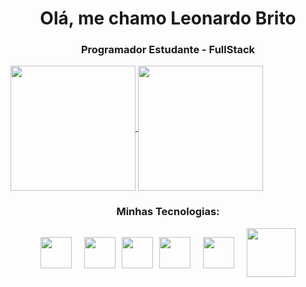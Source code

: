 <!--

LINK PARA GERAR UM README

https://rahuldkjain.github.io/gh-profile-readme-generator/

### 🖖 Olá, me chamo Leonardo Brito 

<br>

- FERRAMENTAS E TECNOLOGIAS
---

- ESTUDANDO 
---

- PROJETOS PESSOAIS 
---
--> 

<h1 align="center">Olá, me chamo Leonardo Brito</h1>
<h3 align="center">Programador Estudante - FullStack</h3>


<!--
<h3 align="left" style="display: inline-block; margin-right: 10px;">Connect with me:</h3> 
<p align="left" style="display: inline-block;">
<a href="https://instagram.com/sr.leonardo27" target="blank">
<img align="center" src="https://raw.githubusercontent.com/rahuldkjain/github-profile-readme-generator/master/src/images/icons/Social/instagram.svg" alt="sr.leonardo27" height="30" width="40" />
</a>
</p>
-->


<a href="https://github.com/LeonardoBrito-XLBR/github-readme-stats">
  <img height=200 align="center" src="https://github-readme-stats.vercel.app/api?username=LeonardoBrito-XLBR&theme=vision-friendly-dark" />
</a>
<a href="https://github.com/LeonardoBrito-XLBR/convoychat">
  <img height=200 align="center" src="https://github-readme-stats.vercel.app/api/top-langs?username=LeonardoBrito-XLBR&layout=compact&langs_count=8&card_width=300&theme=vision-friendly-dark" />
</a>


<!-- LOCAL ONDE VOU COLOCAR MINHA TECNOLOGIAS -->
<!-- <img src="" height="50" style="margin: 0 10px;"> -->

<h3 style="text-align: center;">Minhas Tecnologias:</h3>
<div style="display: flex; justify-content: center; align-items: center;">
  <img src="https://upload.wikimedia.org/wikipedia/commons/thumb/6/61/HTML5_logo_and_wordmark.svg/512px-HTML5_logo_and_wordmark.svg.png" height="50" style="margin: 0 10px;">
  <img src="https://brandslogos.com/wp-content/uploads/images/css-logo.png" height="50" style="margin: 0 10px;">
  <img src="https://upload.wikimedia.org/wikipedia/commons/thumb/9/99/Unofficial_JavaScript_logo_2.svg/640px-Unofficial_JavaScript_logo_2.svg.png" height="50" style="margin": 0 10px;">
  <img src="https://i.pinimg.com/originals/82/a2/18/82a2188c985ce75402ae44fc43fe7e5e.png" height="50" style="margin: 0 10px;">
  <img src="https://butecotecnologico.com.br/images/wp-content/uploads/2014/11/Git-Icon-1788C.png" height="50" style="margin: 0 10px;">
  <img src="https://brandslogos.com/wp-content/uploads/images/large/java-logo-1.png" height="78" style="margin: 0 10px;">
  
</div>

